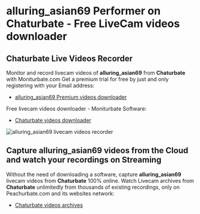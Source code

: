 # alluring_asian69 Performer on Chaturbate - Free LiveCam videos downloader

## Chaturbate Live Videos Recorder

Monitor and record livecam videos of **alluring_asian69** from **Chaturbate** with Moniturbate.com
Get a premium trial for free by just and only registering with your Email address:
* [alluring_asian69 Premium videos downloader](https://moniturbate.com/request-demo-licence-key.html)

Free livecam videos downloader - Moniturbate Software:
* [Chaturbate videos downloader](https://moniturbate.com/moniturbate-download-software.html)

![alluring_asian69 livecam videos recorder](https://peachurnet.com/templates/moniturbate-software.png)


## Capture alluring_asian69 videos from the Cloud and watch your recordings on Streaming

Without the need of downloading a software, capture **alluring_asian69** livecam videos from **Chaturbate** 100% online.
Watch Livecam archives from **Chaturbate** unlimitedly from thousands of existing recordings, only on Peachurbate.com and its websites network:
* [Chaturbate videos archives](https://peachurnet.com/)